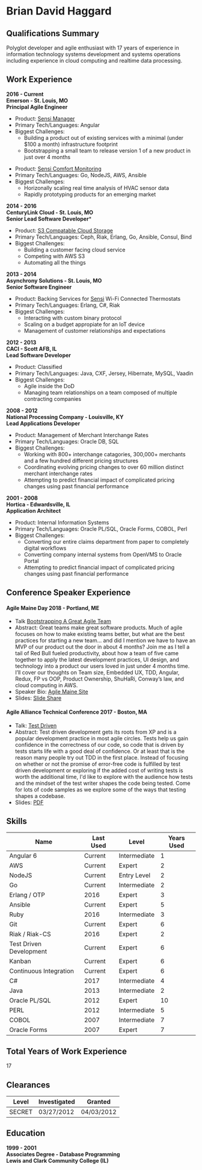# Brian David Haggard

## Qualifications Summary
Polyglot developer and agile enthusiast with 17 years of experience in information technology systems development and systems operations including experience in cloud computing and realtime data processing.

## Work Experience

**2016 - Current\
Emerson - St. Louis, MO\
Principal Agile Engineer**
* Product: [Sensi Manager](https://sensi.emerson.com/en-us/products/multiple-thermostat-manager)
* Primary Tech/Languages: Angular
* Biggest Challenges:
  * Building a product out of existing services with a minimal (under $100 a month) infrastructure footprint
  * Bootstrapping a small team to release version 1 of a new product in just over 4 months

- Product: [Sensi Comfort Monitoring](http://www.mycomfortguard.com/)
- Primary Tech/Languages: Go, NodeJS, AWS, Ansible
- Biggest Challenges:
  - Horizonally scaling real time analysis of HVAC sensor data
  - Rapidly prototyping products for an emerging market

**2014 - 2016\
CenturyLink Cloud - St. Louis, MO\
Senior Lead Software Developer***
- Product: [S3 Compatable Cloud Storage](https://www.ctl.io/object-storage/)
- Primary Tech/Languages: Ceph, Riak, Erlang, Go, Ansible, Consul, Bind
- Biggest Challenges:
  - Building a customer facing cloud service
  - Competing with AWS S3
  - Automating all the things

**2013 - 2014\
Asynchrony Solutions - St. Louis, MO\
Senior Software Engineer**
* Product: Backing Services for [Sensi](https://sensicomfort.com/) Wi-Fi Connected Thermostats
* Primary Tech/Languages: Erlang, C#, Riak
* Biggest Challenges:
  * Interacting with custom binary protocol
  * Scaling on a budget appropiate for an IoT device
  * Management of customer relationships and expectations

**2012 - 2013\
CACI - Scott AFB, IL\
Lead Software Developer**
- Product: Classified
- Primary Tech/Languages: Java, CXF, Jersey, Hibernate, MySQL, Vaadin
- Biggest Challenges:
  - Agile inside the DoD
  - Managing team relationships on a team composed of multiple contracting companies

**2008 - 2012\
National Processing Company - Louisville, KY\
Lead Applications Developer**
* Product: Management of Merchant Interchange Rates
* Primary Tech/Languages: Oracle DB, SQL
* Biggest Challenges:
  * Working with 800+ interchange catagories, 300,000+ merchants and a few hundred different pricing structures
  * Coordinating evolving pricing changes to over 60 million distinct merchant interchange rates
  * Attempting to predict financial impact of complicated pricing changes using past financial performance

**2001 - 2008\
Hortica - Edwardsville, IL\
Application Architect**
- Product: Internal Information Systems
- Primary Tech/Languages: Oracle PL/SQL, Oracle Forms, COBOL, Perl
- Biggest Challenges:
  - Converting our entire claims department from paper to completely digital workflows
  - Converting company internal systems from OpenVMS to Oracle Portal
  - Attempting to predict financial impact of complicated pricing changes using past financial performance

## Conference Speaker Experience
#### Agile Maine Day 2018 - Portland, ME
- Talk [Bootstrapping A Great Agile Team](http://www.agilemaineday.com/schedule/bootstrapping-a-great-agile-team/)
- Abstract: Great teams make great software products. Much of agile focuses on how to make existing teams better, but what are the best practices for starting a new team… and did I mention we have to have an MVP of our product out the door in about 4 months? Join me as I tell a tail of Red Bull fueled productivity, about how a team of five came together to apply the latest development practices, UI design, and technology into a product our users loved in just under 4 months time. I’ll cover our thoughts on Team size, Embedded UX, TDD, Angular, Redux, FP vs OOP, Product Ownership, ShuHaRi, Conway’s law, and cloud computing in AWS.
- Speaker Bio: [Agile Maine Site](http://www.agilemaineday.com/speakers/brian-haggard/)
- Slides: [Slide Share](https://www.slideshare.net/agilemaine/brian-haggard-bootstrapping-a-great-agile-team)

#### Agile Alliance Technical Conference 2017 - Boston, MA
- Talk: [Test Driven](https://aatc2017.sched.com/event/9PAw/test-driven-a-deep-dive-into-how-testing-shapes-code-brian-haggard?iframe=yes&w=100%&sidebar=yes&bg=no)
- Abstract: Test driven development gets its roots from XP and is a popular development practice in most agile circles. Tests help us gain confidence in the correctness of our code, so code that is driven by tests starts life with a good deal of confidence. Or at least that is the reason many people try out TDD in the first place. Instead of focusing on whether or not the promise of error-free code is fulfilled by test driven development or exploring if the added cost of writing tests is worth the additional time, I'd like to explore with the audience how tests and the mindset of the test writer shapes the code being tested. Come for lots of code samples as we explore some of the ways that testing shapes a codebase.
- Slides: [PDF](http://schd.ws/hosted_files/aatc2017/ed/TestDriven.pdf)

## Skills
Name|Last Used|Level|Years Used
----|---------|-----|----------
Angular 6|Current|Intermediate|1
AWS|Current|Expert|2
NodeJS|Current|Entry Level|2
Go|Current|Intermediate|2
Erlang / OTP|2016|Expert|3
Ansible|Current|Expert|5
Ruby|2016|Intermediate|3
Git|Current|Expert|6
Riak / Riak-CS|2016|Expert|2
Test Driven Development|Current|Expert|6
Kanban|Current|Expert|6
Continuous Integration|Current|Expert|6
C#|2017|Intermediate|4
Java|2013|Intermediate|2
Oracle PL/SQL|2012|Expert|10
PERL|2012|Intermediate|5
COBOL|2007|Intermediate|7
Oracle Forms|2007|Expert|7

## Total Years of Work Experience
17 

## Clearances
Level|Investigated|Granted
-----|------------|-------
SECRET|03/27/2012|04/03/2012	
 
## Education
**1999 - 2001\
Associates Degree - Database Programming\
Lewis and Clark Community College (IL)**
